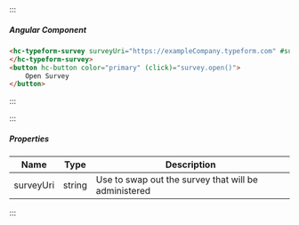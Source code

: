 :::

##### Angular Component

```html
<hc-typeform-survey surveyUri="https://exampleCompany.typeform.com" #survey>
</hc-typeform-survey>
<button hc-button color="primary" (click)="survey.open()">
    Open Survey
</button>
```

:::

:::

##### Properties

| Name      | Type   | Description                                          |
| --------- | ------ | ---------------------------------------------------- |
| surveyUri | string | Use to swap out the survey that will be administered |

:::
